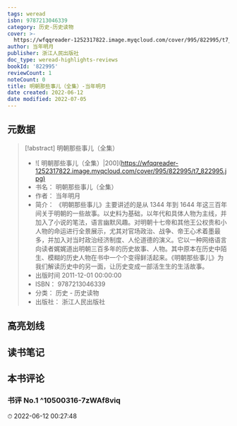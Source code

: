 ```yaml
---
tags: weread
isbn: 9787213046339
category: 历史-历史读物
cover: >-
  https://wfqqreader-1252317822.image.myqcloud.com/cover/995/822995/t7_822995.jpg
author: 当年明月
publisher: 浙江人民出版社
doc_type: weread-highlights-reviews
bookId: '822995'
reviewCount: 1
noteCount: 0
title: 明朝那些事儿（全集）-当年明月
date created: 2022-06-12
date modified: 2022-07-05
---
```


## 元数据

> [!abstract] 明朝那些事儿（全集）
> - ![ 明朝那些事儿（全集）|200](<https://wfqqreader-1252317822.image.myqcloud.com/cover/995/822995/t7_822995.jpg)>
> - 书名： 明朝那些事儿（全集）
> - 作者： 当年明月
> - 简介： 《明朝那些事儿》主要讲述的是从 1344 年到 1644 年这三百年间关于明朝的一些故事。以史料为基础，以年代和具体人物为主线，并加入了小说的笔法，语言幽默风趣。对明朝十七帝和其他王公权贵和小人物的命运进行全景展示，尤其对官场政治、战争、帝王心术着墨最多，并加入对当时政治经济制度、人伦道德的演义。它以一种网络语言向读者娓娓道出明朝三百多年的历史故事、人物。其中原本在历史中陌生、模糊的历史人物在书中一个个变得鲜活起来。《明朝那些事儿》为我们解读历史中的另一面，让历史变成一部活生生的生活故事。
> - 出版时间 2011-12-01 00:00:00
> - ISBN： 9787213046339
> - 分类： 历史 - 历史读物
> - 出版社： 浙江人民出版社

## 高亮划线

## 读书笔记

## 本书评论

### 书评 No.1 ^10500316-7zWAf8viq

⏱ 2022-06-12 00:27:48
